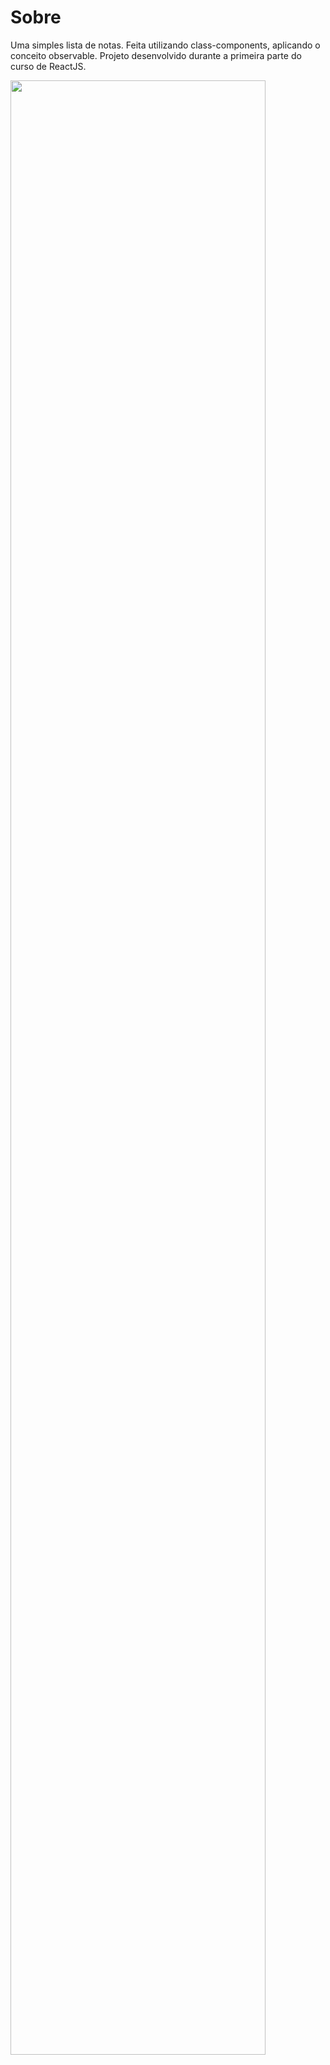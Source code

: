 # Sobre
Uma simples lista de notas. Feita utilizando class-components, aplicando o conceito observable. 
Projeto desenvolvido durante a primeira parte do curso de ReactJS.

<img src="https://i.imgur.com/xlOD3NI.png" width="90%"></img>
